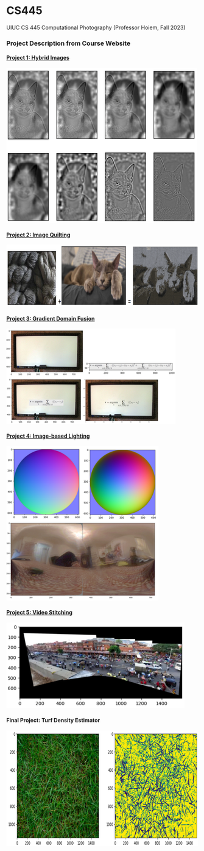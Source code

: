 # CS445
UIUC CS 445 Computational Photography (Professor Hoiem, Fall 2023) 

### Project Description from Course Website
#### [Project 1: Hybrid Images](https://courses.engr.illinois.edu/cs445/fa2023/projects/hybrid/ComputationalPhotography_ProjectHybrid.html)
<img src="https://github.com/mollytyy/CS445/blob/main/Project1-Hybrid/proj1.png" width="500" height="406" alt="Laplacian pyramid of Misha and Molly" title="Misha & Molly">

#### [Project 2: Image Quilting](https://courses.engr.illinois.edu/cs445/fa2023/projects/quilting/ComputationalPhotography_ProjectQuilting.html)
<img src="https://github.com/mollytyy/CS445/blob/main/Project2-Quilting/proj2.png" width="885" height="162" alt="Texture transfer yarn to Misha" title="Yarn & Misha">

#### [Project 3: Gradient Domain Fusion](https://courses.engr.illinois.edu/cs445/fa2023/projects/gradient/ComputationalPhotography_ProjectGradient.html)
<img src="https://github.com/mollytyy/CS445/blob/main/Project3-GradientDomainFusion/proj3.png" width="445" height="250" alt="equation on whiteboard" title="Equation on Whiteboard">

#### [Project 4: Image-based Lighting](https://courses.engr.illinois.edu/cs445/fa2023/projects/ibl/ComputationalPhotography_ProjectIBL.html)
<img src="https://github.com/mollytyy/CS445/blob/main/Project4-ImageBasedLighting/proj4.png" width="400" height="405" alt="equirectangular environment map" title="Environment Map">

#### [Project 5: Video Stitching](https://courses.engr.illinois.edu/cs445/fa2023/projects/video/ComputationalPhotograph_ProjectVideo.html)
<img src="https://github.com/mollytyy/CS445/blob/main/Project5-VideoStitchingandProcessing/proj5.png" width="468" height="225" alt="stitched key frames from a video" title="Stitched Frames">

#### Final Project: Turf Density Estimator
<img src="https://github.com/mollytyy/CS445/blob/main/Final-Project/final.png" width="800" height="303" alt="grass and mask" title="Grass & Mask">



